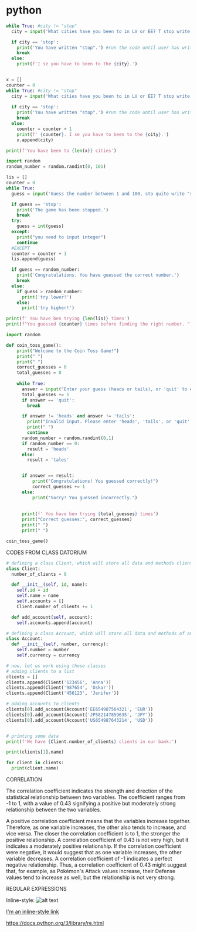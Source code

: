 # python

```python
while True: #city != "stop"
  city = input('What cities have you been to in LV or EE? T stop write "stop".')

  if city == 'stop': 
    print('You have written "stop".') #run the code until user has written STOP
    break
  else:
    print(f'I se you have to been to the {city}.')

```


```python

x = []
counter = 0
while True: #city != "stop"
  city = input('What cities have you been to in LV or EE? T stop write "stop".')
  
  if city == 'stop': 
    print('You have written "stop".') #run the code until user has written STOP
    break
  else:
    counter = counter + 1
    print(f' {counter}. I se you have to been to the {city}.')
    x.append(city)

print(f'You have been to {len(x)} cities')


```
```python
import random
random_number = random.randint(0, 101) 

lis = []
counter = 0 
while True:
  guess = input('Guess the number between 1 and 100, sto quite write "stop"!')

  if guess == 'stop':
    print('The game has been stopped.')
    break
  try: 
    guess = int(guess)
  except:
    print("you need to input integer")
    continue
  #EXCEPT
  counter = counter + 1
  lis.append(guess)

  if guess == random_number:
    print('Congratulations. You have guessed the correct number.')
    break
  else:
    if guess > random_number:
      print('try lower!')
    else:
      print('try higher!')

print(f' You have ben trying {len(lis)} times')
print(f"You guessed {counter} times before finding the right number. ")

```


```python
import random

def coin_toss_game():
    print("Welcome to the Coin Toss Game!")
    print(" ")
    print(" ")
    correct_guesses = 0
    total_guesses = 0
  
    while True:
      answer = input("Enter your guess (heads or tails), or 'quit' to exit: ")
      total_guesses += 1
      if answer == 'quit':
        break

      if answer != 'heads' and answer != 'tails':
        print("Invalid input. Please enter 'heads', 'tails', or 'quit'.")
        print(" ")
        continue
      random_number = random.randint(0,1)
      if random_number == 0:
        result = 'heads' 
      else:
        result = 'tales'


      if answer == result:
          print("Congratulations! You guessed correctly!")
          correct_guesses += 1
      else:
          print("Sorry! You guessed incorrectly.")
      
      
      print(f' You have ben trying {total_guesses} times')
      print("Correct guesses:", correct_guesses)
      print(" ")
      print(" ")

coin_toss_game()
```

CODES FROM CLASS DATORIUM

```py
# defining a class Client, which will store all data and methods clients
class Client:
  number_of_clients = 0  

  def __init__(self, id, name):
    self.id = id
    self.name = name
    self.accounts = []
    Client.number_of_clients += 1

  def add_account(self, account):
    self.accounts.append(account)

# defining a class Account, which will store all data and methods of any account
class Account:
  def __init__(self, number, currency):
    self.number = number
    self.currency = currency

# now, let us work using those classes
# adding clients to a list
clients = []
clients.append(Client('123456', 'Anna'))
clients.append(Client('987654', 'Oskar'))
clients.append(Client('456123', 'Jenifer'))

# adding accounts to clients
clients[0].add_account(Account('EE654987564321', 'EUR'))
clients[0].add_account(Account('JP582147859635', 'JPY'))
clients[0].add_account(Account('US654987643214', 'USD'))


# printing some data
print(f'We have {Client.number_of_clients} clients in our bank:')

print(clients[1].name)

for client in clients:
  print(client.name)

```

CORRELATION

The correlation coefficient indicates the strength and direction of the statistical relationship between two variables. The coefficient ranges from -1 to 1, with a value of 0.43 signifying a positive but moderately strong relationship between the two variables.

A positive correlation coefficient means that the variables increase together. Therefore, as one variable increases, the other also tends to increase, and vice versa.
The closer the correlation coefficient is to 1, the stronger the positive relationship.
A correlation coefficient of 0.43 is not very high, but it indicates a moderately positive relationship.
If the correlation coefficient were negative, it would suggest that as one variable increases, the other variable decreases.
A correlation coefficient of -1 indicates a perfect negative relationship.
Thus, a correlation coefficient of 0.43 might suggest that, for example, as Pokémon's Attack values increase, their Defense values tend to increase as well, but the relationship is not very strong.


REGULAR EXPRESSIONS


Inline-style: 
![alt text](https://discord.com/channels/1216748744385626222/1216750732779327638/1292021330140598295)



[I'm an inline-style link]([(https://docs.python.org/3/library/re.html)])

https://docs.python.org/3/library/re.html

[
]([https://docs.python.org/3/library/re.html])



